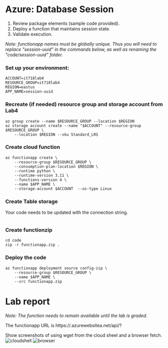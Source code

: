 # Azure: Database Session												
1.	Review package elements (sample code provided).
2.	Deploy a function that maintains session state.
3.	Validate execution.

*Note: functionapp names must be globally unique.  Thus you will need to replace "session-uuid" in the commands below, as well as renaming the "code/session-uuid" folder.*

### Set up your environment:
```
ACCOUNT=it718lab4
RESOURCE_GROUP=it718lab4
REGION=eastus
APP_NAME=session-uuid
```
###  Recreate (if needed) resource group and storage account from Lab4
```
az group create --name $RESOURCE_GROUP --location $REGION
az storage account create --name "$ACCOUNT" --resource-group $RESOURCE_GROUP \
    --location $REGION --sku Standard_LRS
```
### Create cloud function
```
az functionapp create \
    --resource-group $RESOURCE_GROUP \
    --consumption-plan-location $REGION \
    --runtime python \
    --runtime-version 3.11 \
    --functions-version 4 \
    --name $APP_NAME \
    --storage-account $ACCOUNT  --os-type Linux
```
### Create Table storage
Your code needs to be updated with the connection string.
```
```
### Create functionzip
```
cd code
zip -r functionapp.zip .
```
### Deploy the code
```
az functionapp deployment source config-zip \
    --resource-group $RESOURCE_GROUP \
    --name $APP_NAME \
    --src functionapp.zip
```
# Lab report

*Note: The function needs to remain available until the lab is graded.*

The functionapp URL is https://<your-function-name>.azurewebsitea.net/api/<your-function-name>?

Show screenshots of using wget from the cloud sheel and a browser fetch.
![cloudshell](Lab4-Azure-cli.png)
![browser](Lab4-Azure-browser.png)

